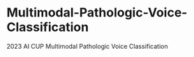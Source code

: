 # Multimodal-Pathologic-Voice-Classification
2023 AI CUP Multimodal Pathologic Voice Classification
